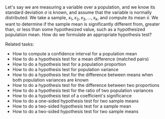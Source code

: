 
Let's say we are measuring a variable over a population, and we know its standard
deviation $\sigma$ is known, and assume that the variable is normally distributed.
We take a sample, $x_1, x_2, x_3, \ldots, x_k$, and compute its mean $\bar{x}$.
We want to determine if the sample mean is significantly different from,
greater than, or less than some hypothesized value, such as a hypothesized
population mean.  How do we formulate an appropriate hypothesis test?

Related tasks:

 * How to compute a confidence interval for a population mean
 * How to do a hypothesis test for a mean difference (matched pairs)
 * How to do a hypothesis test for a population proportion
 * How to do a hypothesis test for population variance
 * How to do a hypothesis test for the difference between means when both population variances are known
 * How to do a hypothesis test for the difference between two proportions
 * How to do a hypothesis test for the ratio of two population variances
 * How to do a hypothesis test of a coefficient's significance
 * How to do a one-sided hypothesis test for two sample means
 * How to do a two-sided hypothesis test for a sample mean
 * How to do a two-sided hypothesis test for two sample means
